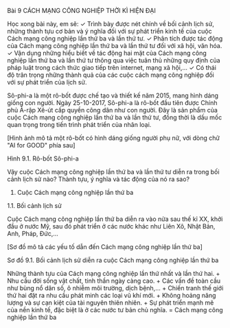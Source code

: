 Bài 9 CÁCH MẠNG CÔNG NGHIỆP THỜI KÌ HIỆN ĐẠI

Học xong bài này, em sẽ:
✓ Trình bày được nét chính về bối cảnh lịch sử, những thành tựu cơ bản và ý nghĩa đối với sự phát triển kinh tế của cuộc Cách mạng công nghiệp lần thứ ba và lần thứ tư.
✓ Phân tích được tác động của Cách mạng công nghiệp lần thứ ba và lần thứ tư đối với xã hội, văn hóa.
✓ Vận dụng những hiểu biết về tác động hai mặt của Cách mạng công nghiệp lần thứ ba và lần thứ tư thông qua việc tuân thủ những quy định của pháp luật trong cách thức giao tiếp trên internet, mạng xã hội,...
✓ Có thái độ trân trọng những thành quả của các cuộc cách mạng công nghiệp đối với sự phát triển của lịch sử.

Sô-phi-a là một rô-bốt được chế tạo và thiết kế năm 2015, mang hình dáng giống con người. Ngày 25-10-2017, Sô-phi-a là rô-bốt đầu tiên được Chính phủ Ả-rập Xê-út cấp quyền công dân như con người. Đây là sản phẩm của cuộc Cách mạng công nghiệp lần thứ ba và lần thứ tư, đồng thời là dấu mốc quan trọng trong tiến trình phát triển của nhân loại.

[Hình ảnh mô tả một rô-bốt có hình dáng giống người phụ nữ, với dòng chữ "AI for GOOD" phía sau]

Hình 9.1. Rô-bốt Sô-phi-a

Vậy cuộc Cách mạng công nghiệp lần thứ ba và lần thứ tư diễn ra trong bối cảnh lịch sử nào? Thành tựu, ý nghĩa và tác động của nó ra sao?

1. Cuộc Cách mạng công nghiệp lần thứ ba

1.1. Bối cảnh lịch sử

Cuộc Cách mạng công nghiệp lần thứ ba diễn ra vào nửa sau thế kỉ XX, khởi đầu ở nước Mỹ, sau đó phát triển ở các nước khác như Liên Xô, Nhật Bản, Anh, Pháp, Đức,...

[Sơ đồ mô tả các yếu tố dẫn đến Cách mạng công nghiệp lần thứ ba]

Sơ đồ 9.1. Bối cảnh lịch sử diễn ra cuộc Cách mạng công nghiệp lần thứ ba

Những thành tựu của Cách mạng công nghiệp lần thứ nhất và lần thứ hai. + Nhu cầu đời sống vật chất, tinh thần ngày càng cao. + Các vấn đề toàn cầu như bùng nổ dân số, ô nhiễm môi trường, dịch bệnh,... + Chiến tranh thế giới thứ hai đặt ra nhu cầu phát minh các loại vũ khí mới. + Không hoảng năng lượng và sự cạn kiệt của tài nguyên thiên nhiên. + Sự phát triển mạnh mẽ của nền kinh tế, đặc biệt là ở các nước tư bản chủ nghĩa. = Cách mạng công nghiệp lần thứ ba
